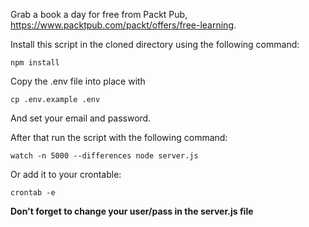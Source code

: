 Grab a book a day for free from Packt Pub, https://www.packtpub.com/packt/offers/free-learning.

Install this script in the cloned directory using the following command:

    npm install

Copy the .env file into place with

    cp .env.example .env

And set your email and password.

After that run the script with the following command:

    watch -n 5000 --differences node server.js

Or add it to your crontable:

    crontab -e

**Don't forget to change your user/pass in the server.js file**
